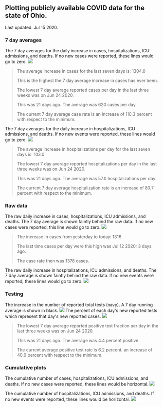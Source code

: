 ## Plotting publicly available COVID data for the state of Ohio. 

Last updated: Jul 15 2020. 

### 7 day averages
The 7 day averages for the daily increase in cases, hospitalizations, ICU admissions, and deaths. If no new cases were reported, these lines would go to zero.
![](7dayaverage_cases.png)

>The average increase in cases for the last seven days is: 1304.0
>
>This is the highest the 7 day average increase in cases has ever been.
>
>
>The lowest 7 day average reported cases per day in the last three weeks was on Jun 24 2020.
>
>This was 21 days ago. The average was 620 cases per day.
>
>The current 7 day average case rate is an increase of 110.3 percent with respect to the minimum.

The 7 day averages for the daily increase in hospitalizations, ICU admissions, and deaths. If no new events were reported, these lines would go to zero.
![](7dayaverage_hospital.png)

>The average increase in hospitalizations per day for the last seven days is: 103.0
>
>The lowest 7 day average reported hospitalizations per day in the last three weeks was on Jun 24 2020.
>
>This was 21 days ago. The average was 57.0 hospitalizations per day.
>
>The current 7 day average hospitalization rate is an increase of 80.7 percent with respect to the minimum.

### Raw data
The raw daily increase in cases, hospitalizations, ICU admissions, and deaths. The 7 day average is shown faintly behind the raw data. If no new cases were reported, this line would go to zero.
![](DailyCases.png)

>The increase in cases from yesterday to today: 1316 
>
>The last time cases per day were this high was Jul 12 2020: 3 days ago. 
>
>The case rate then was 1378 cases.

The raw daily increase in hospitalizations, ICU admissions, and deaths. The 7 day average is shown faintly behind the raw data. If no new events were reported, these lines would go to zero.
![](DailyHospitalizations.png)

### Testing

The increase in the number of reported total tests (navy). A 7 day running average is shown in black.
![](DailyTests.png)
The percent of each day's new reported tests which represent that day's new reported cases.
![](percentpositive_tests.png)

>The lowest 7 day average reported positive test fraction per day in the last three weeks was on Jun 24 2020.
>
>This was 21 days ago. The average was 4.4 percent positive. 
>
>The current average positive test rate is 6.2 percent, an increase of 40.9 percent with respect to the minimum. 

### Cumulative plots
The cumulative number of cases, hospitalizations, ICU admissions, and deaths. If no new cases were reported, these lines would be horizontal.
![](Cases.png)

The cumulative number of hospitalizations, ICU admissions, and deaths. If no new events were reported, these lines would be horizontal.
![](Hospitalizations.png)
